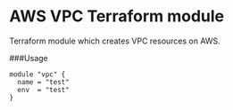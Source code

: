 # AWS VPC Terraform module

Terraform module which creates VPC resources on AWS.

###Usage
```
module "vpc" {
  name = "test"
  env  = "test"
}

```

